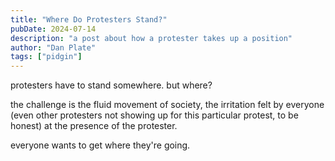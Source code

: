 ```yaml
---
title: "Where Do Protesters Stand?"
pubDate: 2024-07-14
description: "a post about how a protester takes up a position"
author: "Dan Plate"
tags: ["pidgin"]
---
```


protesters have to stand somewhere. but where?

the challenge is the fluid movement of society, the irritation felt by everyone (even other protesters not showing up for this particular protest, to be honest) at the presence of the protester.

everyone wants to get where they're going.